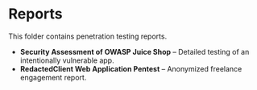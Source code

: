 # Reports

This folder contains penetration testing reports.

- **Security Assessment of OWASP Juice Shop** – Detailed testing of an intentionally vulnerable app.
- **RedactedClient Web Application Pentest** – Anonymized freelance engagement report.

